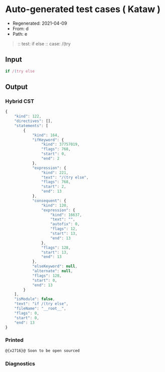 # Auto-generated test cases ( Kataw )
- Regenerated: 2021-04-09
- From: d
- Path: e
> :: test: if else
> :: case: /(try
## Input

`````js
if /(try else
`````

## Output

### Hybrid CST

```javascript
{
    "kind": 122,
    "directives": [],
    "statements": [
        {
            "kind": 164,
            "ifKeyword": {
                "kind": 37757019,
                "flags": 768,
                "start": 0,
                "end": 2
            },
            "expression": {
                "kind": 221,
                "text": "/(try else",
                "flags": 768,
                "start": 2,
                "end": 13
            },
            "consequent": {
                "kind": 120,
                "expression": {
                    "kind": 16637,
                    "text": "",
                    "autofix": 0,
                    "flags": 12,
                    "start": 13,
                    "end": 13
                },
                "flags": 128,
                "start": 13,
                "end": 13
            },
            "elseKeyword": null,
            "alternate": null,
            "flags": 128,
            "start": 0,
            "end": 13
        }
    ],
    "isModule": false,
    "text": "if /(try else",
    "fileName": "__root__",
    "flags": 0,
    "start": 0,
    "end": 13
}
```

### Printed

```javascript
@{x2716}@ Soon to be open sourced
```

### Diagnostics

```javascript

```

